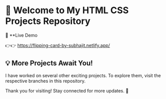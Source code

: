 # 🌟 Welcome to My  HTML CSS Projects Repository  


🔗 **Live Demo

👉👉  https://flipping-card-by-subhajit.netlify.app/



## 💡 More Projects Await You!  

I have worked on several other exciting projects. To explore them, visit the respective branches in this repository.  


Thank you for visiting! Stay connected for more updates. 🚀  
